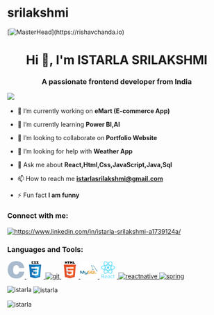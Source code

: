 # srilakshmi
[![MasterHead](https://1.bp.blogspot.com/-7A4WynwLsM...)](https://rishavchanda.io)
<h1 align="center">Hi 👋, I'm ISTARLA SRILAKSHMI</h1>
<h3 align="center">A passionate frontend developer from India</h3>

<p align="left"> <img src="https://img.freepik.com/premium-vector/girl-coding-designing-with-pc-illustration_418302-2383.jpg" /> </p>

- 🔭 I’m currently working on **eMart (E-commerce App)**

- 🌱 I’m currently learning **Power BI,AI**

- 👯 I’m looking to collaborate on **Portfolio Website**

- 🤝 I’m looking for help with **Weather App**

- 💬 Ask me about **React,Html,Css,JavaScript,Java,Sql**

- 📫 How to reach me **istarlasrilakshmi@gmail.com**

- ⚡ Fun fact **I am funny**

<h3 align="left">Connect with me:</h3>
<p align="left">
<a href="https://linkedin.com/in/https://www.linkedin.com/in/istarla-srilakshmi-a1739124a/" target="blank"><img align="center" src="https://raw.githubusercontent.com/rahuldkjain/github-profile-readme-generator/master/src/images/icons/Social/linked-in-alt.svg" alt="https://www.linkedin.com/in/istarla-srilakshmi-a1739124a/" height="30" width="40" /></a>
</p>

<h3 align="left">Languages and Tools:</h3>
<p align="left"> <a href="https://www.cprogramming.com/" target="_blank" rel="noreferrer"> <img src="https://raw.githubusercontent.com/devicons/devicon/master/icons/c/c-original.svg" alt="c" width="40" height="40"/> </a> <a href="https://www.w3schools.com/css/" target="_blank" rel="noreferrer"> <img src="https://raw.githubusercontent.com/devicons/devicon/master/icons/css3/css3-original-wordmark.svg" alt="css3" width="40" height="40"/> </a> <a href="https://git-scm.com/" target="_blank" rel="noreferrer"> <img src="https://www.vectorlogo.zone/logos/git-scm/git-scm-icon.svg" alt="git" width="40" height="40"/> </a> <a href="https://www.w3.org/html/" target="_blank" rel="noreferrer"> <img src="https://raw.githubusercontent.com/devicons/devicon/master/icons/html5/html5-original-wordmark.svg" alt="html5" width="40" height="40"/> </a> <a href="https://www.mysql.com/" target="_blank" rel="noreferrer"> <img src="https://raw.githubusercontent.com/devicons/devicon/master/icons/mysql/mysql-original-wordmark.svg" alt="mysql" width="40" height="40"/> </a> <a href="https://reactjs.org/" target="_blank" rel="noreferrer"> <img src="https://raw.githubusercontent.com/devicons/devicon/master/icons/react/react-original-wordmark.svg" alt="react" width="40" height="40"/> </a> <a href="https://reactnative.dev/" target="_blank" rel="noreferrer"> <img src="https://reactnative.dev/img/header_logo.svg" alt="reactnative" width="40" height="40"/> </a> <a href="https://spring.io/" target="_blank" rel="noreferrer"> <img src="https://www.vectorlogo.zone/logos/springio/springio-icon.svg" alt="spring" width="40" height="40"/> </a> </p>

<p><img align="left" src="https://github-readme-stats.vercel.app/api/top-langs?username=istarla&show_icons=true&locale=en&layout=compact" alt="istarla" /></p>

<p>&nbsp;<img align="center" src="https://github-readme-stats.vercel.app/api?username=istarla&show_icons=true&locale=en" alt="istarla" /></p>

<p><img align="center" src="https://github-readme-streak-stats.herokuapp.com/?user=istarla&" alt="istarla" /></p>
